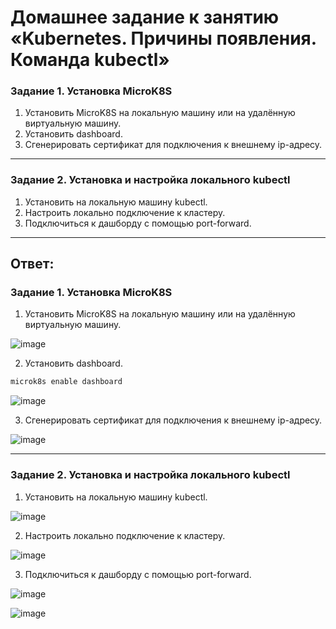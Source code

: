 # Домашнее задание к занятию «Kubernetes. Причины появления. Команда kubectl»

### Задание 1. Установка MicroK8S

1. Установить MicroK8S на локальную машину или на удалённую виртуальную машину.
2. Установить dashboard.
3. Сгенерировать сертификат для подключения к внешнему ip-адресу.

------

### Задание 2. Установка и настройка локального kubectl
1. Установить на локальную машину kubectl.
2. Настроить локально подключение к кластеру.
3. Подключиться к дашборду с помощью port-forward.

------
## Ответ:

### Задание 1. Установка MicroK8S

1. Установить MicroK8S на локальную машину или на удалённую виртуальную машину.

![image](https://github.com/askarpoff/kuber_ex1/assets/108946489/c44290dc-a266-4f5f-9b51-884dac76fafe)

2. Установить dashboard.
```bash
microk8s enable dashboard
```
![image](https://github.com/askarpoff/kuber_ex1/assets/108946489/ce8cebfc-ea9a-485a-8bd1-6ebf701f6508)

3. Сгенерировать сертификат для подключения к внешнему ip-адресу.

![image](https://github.com/askarpoff/kuber_ex1/assets/108946489/b7a1fa6f-5667-4269-9d6a-2ec4de7d9eb3)

------

### Задание 2. Установка и настройка локального kubectl
1. Установить на локальную машину kubectl.

![image](https://github.com/askarpoff/kuber_ex1/assets/108946489/2d43350e-94c5-4e75-aafd-19776d9616c9)

2. Настроить локально подключение к кластеру.

![image](https://github.com/askarpoff/kuber_ex1/assets/108946489/64496b47-70ff-42bc-9cc1-4cd522e908b3)


3. Подключиться к дашборду с помощью port-forward.

![image](https://github.com/askarpoff/kuber_ex1/assets/108946489/d66d396e-ed20-49ce-8be0-a5d346229414)

![image](https://github.com/askarpoff/kuber_ex1/assets/108946489/d2b9c8d4-077a-4b38-926c-01c0a996c28f)
